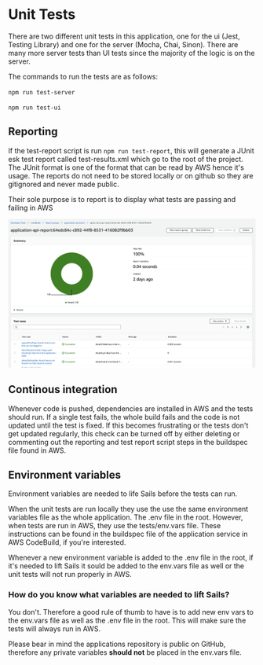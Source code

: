 # Unit Tests

There are two different unit tests in this application, one for the ui (Jest, Testing Library) and one for the server (Mocha, Chai, Sinon).
There are many more server tests than UI tests since the majority of the logic is on the server.

The commands to run the tests are as follows:

`npm run test-server`

`npm run test-ui`


## Reporting

If the test-report script is run `npm run test-report`, this will generate a JUnit esk test report called test-results.xml which go to the root of the project. The JUnit format is one of the format that can be read by AWS hence it's usage. The reports do not need to be stored locally or on github so they are gitignored and never made public.

Their sole purpose is to report is to display what tests are passing and failing in AWS

<img src="./unit_tests_reports.png" alt="unit test report in AWS" width="600"/>


## Continous integration

Whenever code is pushed, dependencies are installed in AWS and the tests should run. If a single test fails, the whole build fails and the code is not updated until the test is fixed. If this becomes frustrating or the tests don't get updated regularly, this check can be turned off by either deleting or commenting out the reporting and test report script steps in the buildspec file found in AWS.


## Environment variables
Environment variables are needed to life Sails before the tests can run.

When the unit tests are run locally they use the use the same environment variables file as the whole application. The .env file in the root. However, when tests are run in AWS, they use the tests/env.vars file. These instructions can be found in the buildspec file of the application service in AWS CodeBuild, if you're interested.

Whenever a new environment variable is added to the .env file in the root, if it's needed to lift Sails it sould be added to the env.vars file as well or the unit tests will not run properly in AWS.


### How do you know what variables are needed to lift Sails?

You don't. Therefore a good rule of thumb to have is to add new env vars to the env.vars file as well as the .env file in the root. This will make sure the tests will always run in AWS.

Please bear in mind the applications repository is public on GitHub, therefore any private variables **should not** be placed in the env.vars file.